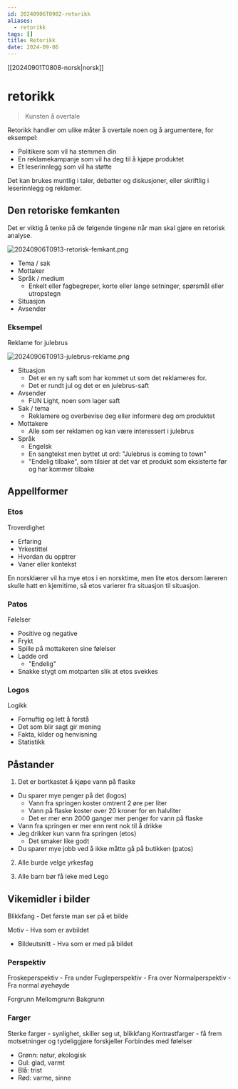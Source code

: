 ```yaml
---
id: 20240906T0902-retorikk
aliases:
  - retorikk
tags: []
title: Retorikk
date: 2024-09-06
---
```


[[20240901T0808-norsk|norsk]]

# retorikk

> Kunsten å overtale

Retorikk handler om ulike måter å overtale noen og å argumentere, for eksempel:

- Politikere som vil ha stemmen din
- En reklamekampanje som vil ha deg til å kjøpe produktet
- Et leserinnlegg som vil ha støtte

Det kan brukes muntlig i taler, debatter og diskusjoner, eller skriftlig i leserinnlegg og reklamer.

## Den retoriske femkanten

Det er viktig å tenke på de følgende tingene når man skal gjøre en retorisk analyse.

![20240906T0913-retorisk-femkant.png](Assets/20240906T0913-retorisk-femkant.png)

- Tema / sak
- Mottaker
- Språk / medium
  - Enkelt eller fagbegreper, korte eller lange setninger, spørsmål eller utropstegn
- Situasjon
- Avsender

### Eksempel

Reklame for julebrus

![20240906T0913-julebrus-reklame.png](Assets/20240906T0913-julebrus-reklame.png)

- Situasjon
  - Det er en ny saft som har kommet ut som det reklameres for.
  - Det er rundt jul og det er en julebrus-saft
- Avsender
  - FUN Light, noen som lager saft
- Sak / tema
  - Reklamere og overbevise deg eller informere deg om produktet
- Mottakere
  - Alle som ser reklamen og kan være interessert i julebrus
- Språk
  - Engelsk
  - En sangtekst men byttet ut ord: "Julebrus is coming to town"
  - "Endelig tilbake", som tilsier at det var et produkt som eksisterte før og har kommer tilbake

## Appellformer

### Etos

Troverdighet

- Erfaring
- Yrkestittel
- Hvordan du opptrer
- Vaner eller kontekst

En norsklærer vil ha mye etos i en norsktime, men lite etos dersom læreren skulle hatt en kjemitime, så etos varierer fra situasjon til situasjon.

### Patos

Følelser

- Positive og negative
- Frykt
- Spille på mottakeren sine følelser
- Ladde ord
  - "Endelig"
- Snakke stygt om motparten slik at etos svekkes

### Logos

Logikk

- Fornuftig og lett å forstå
- Det som blir sagt gir mening
- Fakta, kilder og henvisning
- Statistikk

## Påstander

1. Det er bortkastet å kjøpe vann på flaske

- Du sparer mye penger på det (logos)
  - Vann fra springen koster omtrent 2 øre per liter
  - Vann på flaske koster over 20 kroner for en halvliter
  - Det er mer enn 2000 ganger mer penger for vann på flaske
- Vann fra springen er mer enn rent nok til å drikke
- Jeg drikker kun vann fra springen (etos)
  - Det smaker like godt
- Du sparer mye jobb ved å ikke måtte gå på butikken (patos)

2. Alle burde velge yrkesfag

3. Alle barn bør få leke med Lego

## Vikemidler i bilder

Blikkfang - Det første man ser på et bilde

Motiv - Hva som er avbildet

- Bildeutsnitt - Hva som er med på bildet

### Perspektiv

Froskeperspektiv - Fra under
Fugleperspektiv - Fra over
Normalperspektiv - Fra normal øyehøyde

Forgrunn
Mellomgrunn
Bakgrunn

### Farger

Sterke farger - synlighet, skiller seg ut, blikkfang
Kontrastfarger - få frem motsetninger og tydeliggjøre forskjeller
Forbindes med følelser

- Grønn: natur, økologisk
- Gul: glad, varmt
- Blå: trist
- Rød: varme, sinne
